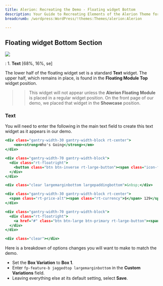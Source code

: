 ```yaml
---
title: Alerion: Recreating the Demo - Floating widget Bottom
description: Your Guide to Recreating Elements of the Alerion Theme for WordPress
breadcrumb: /wordpress:WordPress/!themes:Themes/alerion:Alerion

---
```


Floating widget Bottom Section
-----

![][demo]

:	1. **Text** [68%, 16%, se]

The lower half of the floating widget set is a standard **Text** widget. The upper half, which remains in place, is found in the **Floating Module Top** widget position.

>> This widget will not appear unless the **Alerion Floating Module** is placed in a regular widget position. On the front page of our demo, we placed that widget in the **Showcase** position.

### Text

You will need to enter the following in the main text field to create this text widget as it appears in our demo.

~~~ .html
<div class="gantry-width-30 gantry-width-block rt-center">
    <em><strong>Who's Going</strong></em>
</div>

<div class="gantry-width-70 gantry-width-block">
  <div class="rt-floatright">
    <button class="btn btn-inverse rt-large-button"><span class="icon-facebook"></span> <span class="hidden-tablet">Connect with </span>Facebook</button>
  </div>    
</div>

<div class="clear largemarginbottom largepaddingbottom">&nbsp;</div>

<div class="gantry-width-30 gantry-width-block rt-center">
  <span class="rt-price-alt"><span class="rt-currency">$</span> 129</span>
</div>

<div class="gantry-width-70 gantry-width-block">
  <div class="rt-floatright">
    <a href="#" class="btn btn-large btn-primary rt-large-button"><span class="visible-tablet">Signup</span><span class="hidden-tablet">Register Today</span> <span class="icon-arrow-right"></span></a>
  </div>    
</div>

<div class="clear"></div>
~~~

Here is a breakdown of options changes you will want to make to match the demo.

* Set the **Box Variation** to **Box 1**.
* Enter `fp-feature-b jaggedtop largemarginbottom` in the **Custom Variations** field.
* Leaving everything else at its default setting, select **Save**.

[demo]: assets/demo_3.jpeg